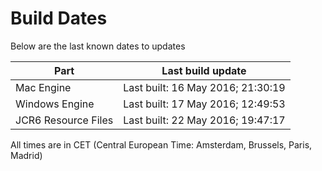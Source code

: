 # Build Dates

Below are the last known dates to updates

Part | Last build update
-----|-----
Mac Engine | Last built: 16 May 2016; 21:30:19
Windows Engine | Last built: 17 May 2016; 12:49:53
JCR6 Resource Files | Last built: 22 May 2016; 19:47:17
All times are in CET (Central European Time: Amsterdam, Brussels, Paris, Madrid)



